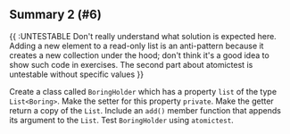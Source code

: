 ## Summary 2 (#6)

{{ :UNTESTABLE Don't really understand what solution is expected here.
Adding a new element to a read-only list is an anti-pattern because it
creates a new collection under the hood; don't think it's a good idea to show
such code in exercises. 
The second part about atomictest is untestable without specific values }}

Create a class called `BoringHolder` which has a property `list` of the type
`List<Boring>`. Make the setter for this property `private`. Make the getter
return a copy of the `List`. Include an `add()` member function that appends
its argument to the `List`. Test `BoringHolder` using `atomictest`.